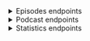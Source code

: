 <details><summary>Episodes endpoints</summary><blockquote>
   
<details><summary>Episodes by date (API key authentication requried)</summary><blockquote>

##### Request
> ```javascript
> https --follow --timeout 3600 GET 'api.govorenefekt.bg/v1/episodes/by-date/20220101' x-api-key:'dc4f3ce4-f0fa-45f7-bc83-bc16477bc6e6'
> ```

##### Response
> ``` javascript
>  {
>      "count": 4,
>      "items": [
>	  {
>	      "geid": 13804,
>	      "guid": "3e9624de-71c6-4b26-9508-eb7e39b17fd5",
>	      "podcast_id": 242,
>	      "podcast_name": "Изпразнен Град",
>	      "link": "https://anchor.fm/izpraznen-grad/episodes/51---e1ccoes",
>	      "audio": "https://anchor.fm/s/481e0940/podcast/play/45555612/https%3A%2F%2Fd3ctxlq1ktw2nl.cloudfront.net%2Fstaging%2F2022-0-1%2F3729b95a-37e0-765b-fe7b-14fb49a2c7b0.mp3",
>	      "image": "https://d3t3ozftmdmh3i.cloudfront.net/production/podcast_uploaded_nologo400/11999280/11999280-1610796346362-701de25c5ee78.jpg",
>	      "title": "Еп 51 - Дебел г*з",
>	      "description": "<p>&nbsp;</p>",
>	      "pubdate": "Sat, 01 Jan 2022 10:00:48 GMT",
>	      "duration": "1:00:18",
>	      "explicit": null,
>	      "length": "115801364",
>	      "author": "Izpraznen Grad",
>	      "episodeno": "51",
>	      "seasonno": "1",
>	      "uri": "https://api.govorenefekt.bg/v1/episodes/by-geid/13804",
>	      "player": "https://podcastalot.com/playb/13804"
>	  },
>	  {
>	      "geid": 13805,
>	      "guid": "e82077f5-811b-4ddf-b026-369ba9c64e05",
>	      "podcast_id": 44,
>	      "podcast_name": "Животът е Прекрасен с Милена Голева",
>	      "link": "https://anchor.fm/milenagoleva/episodes/ep-e1ccsmg",
>	      "audio": "https://anchor.fm/s/435825bc/podcast/play/45559952/https%3A%2F%2Fd3ctxlq1ktw2nl.cloudfront.net%2Fstaging%2F2022-0-1%2F240263630-44100-2-199644357c73c.m4a",
>	      "image": "https://d3t3ozftmdmh3i.cloudfront.net/production/podcast_uploaded_nologo400/11198503/11198503-1634300755727-9f452d4973205.jpg",
>	      "title": "❤️ Продуктивно ново начало! Нова Луна в Козирог!",
>	      "description": "<p>🙏 БлагоДаря за подкрепата, положителното отношение и заедността! ❤️ Медитация по Новолуние: https://milenagoleva.com/izlekuvay-svoya-zhivot-tehnika-za-privlichane-na-izobilie/💎 Колекция авторски водени медитации от Милена Голева: https://milenagoleva.com/product-category/vodenimeditacii/vodeni-meditacii-digitalni/❤️ Онлайн семинари с Милена Голева: https://milenagoleva.com/onlayn-seminar/❤️ Авторска програма Парите и науката за Вибрациите: https://milenagoleva.com/parite-i-naukata-za-vibratsiite/❤️ Онлайн йога студио с Милена Голева: https://milenagoleva.com/online-yoga-s-milena-goleva/❤️ Групата ни в Instagram: https://www.instagram.com/milenagoleva_official/❤️ Групата ни в You Tube: https://www.youtube.com/c/МиленаГолева❤️ Групата ни във Facebook: https://www.facebook.com/milenagolevaofficial❤️ Spotify: https://open.spotify.com/show/5s6NQbTpqesmw4op28Jl0d?si=wyTuwInYToCENNSY_0OCYA❤️ Apple Podcast: https://podcasts.apple.com/bg/podcast/%D0%B6%D0%B8%D0%B2%D0%BE%D1%82%D1%8A%D1%82-%D0%B5-%D0%BF%D1%80%D0%B5%D0%BA%D1%80%D0%B0%D1%81%D0%B5%D0%BD-%D1%81-%D0%BC%D0%B8%D0%BB%D0%B5%D0%BD%D0%B0-%D0%B3%D0%BE%D0%BB%D0%B5%D0%B2%D0%B0/id1543778811❤️ Google Podcast: https://podcasts.google.com/feed/aHR0cHM6Ly9hbmNob3IuZm0vcy80MzU4MjViYy9wb2RjYXN0L3Jzcw?sa=X&amp;ved=2ahUKEwjuy5vqnczzAhVkVeUKHdL6B14Q9sEGegQIARAC</p>",
>	      "pubdate": "Sat, 01 Jan 2022 14:24:46 GMT",
>	      "duration": "48:54",
>	      "explicit": null,
>	      "length": "47458541",
>	      "author": "Milena Goleva",
>	      "episodeno": "",
>	      "seasonno": "",
>	      "uri": "https://api.govorenefekt.bg/v1/episodes/by-geid/13805",
>	      "player": "https://podcastalot.com/playb/13805"
>	  },
>	  {
>	      "geid": 13807,
>	      "guid": "bb62c114-5cfd-448d-b0ba-b295dc8b858c",
>	      "podcast_id": 259,
>	      "podcast_name": "Три Мазета",
>	      "link": "https://anchor.fm/tri-mazeta/episodes/94-----award-show-2021-e1cae8k",
>	      "audio": "https://anchor.fm/s/17251c20/podcast/play/45479636/https%3A%2F%2Fd3ctxlq1ktw2nl.cloudfront.net%2Fstaging%2F2021-11-30%2F16b45038-b491-a584-4ea9-00e16eee4dff.mp3",
>	      "image": "https://d3t3ozftmdmh3i.cloudfront.net/production/podcast_uploaded_nologo400/3783080/3783080-1584914004462-f9d28fe188234.jpg",
>	      "title": "Епизод #94 - Три Мазета award show 2021",
>	      "description": "<p>Честита Нова Година на всички! И за да затоврим 2021 година си спретнахме леко импровизирани награди за най-лоши, най-добри и най-криндж филми, игри, сериали и прочие.</p>\n<p>Пишете ни на trimazeta@gmail.com и ни последвайте тук:</p>\n<p><a href=\"https://www.facebook.com/trimazeta\">facebook </a>- https://www.facebook.com/trimazeta</p>\n<p><a href=\"https://www.youtube.com/channel/UCXxbKGELoSYiCy_Q7ExDgXQ\">youtube</a> - https://www.youtube.com/channel/UCXxbKGELoSYiCy_Q7ExDgXQ</p>\n<p>Timestamps:</p>\n<p>00:00 Начало</p>\n<p>01:15 Писмо за тирове</p>\n<p>04:45 Писмо за spotify wrapped</p>\n<p>09:30 Писмо кореспонденция за NFT</p>\n<p>25:50 Започва класацията: Worst video game remaster</p>\n<p>30:20 Best &amp; Worst movie</p>\n<p>45:00 Best &amp; Worst TV show</p>\n<p>54:35 Worst comic book movie or TV show</p>\n<p>1:00:05 Най-лош акцент</p>\n<p>1:03:08 Най-голям криндж</p>\n<p>1:08:25 Най-лоша перука, коса или грим</p>\n<p>1:13:00 Worst sequel or franchise</p>\n<p>1:17:13 Most generic movie</p>\n<p>1:18:55 Best Fast &amp; Furious character</p>\n<p>1:19:50 Best anime</p>\n<p>1:23:15 Most &amp; Least anticipated movie or TV show</p>\n<p>1:27:50 Most anticipated game</p>\n<p>1:30:32 Най-атрактивни дестинация за 2021 година</p>\n<p>1:33:45 Спортно събитие на 2021</p>\n<p>1:37:50 Най-глупаво звучащо ИМЕ на Isekai Anime</p>\n<p>1:43:50 Best NFT</p>\n<p>1:46:23 Best Три Мазета episode</p>",
>	      "pubdate": "Sat, 01 Jan 2022 23:00:00 GMT",
>	      "duration": "1:51:26",
>	      "explicit": null,
>	      "length": "105538123",
>	      "author": "Три Мазета",
>	      "episodeno": "1",
>	      "seasonno": "4",
>	      "uri": "https://api.govorenefekt.bg/v1/episodes/by-geid/13807",
>	      "player": "https://podcastalot.com/playb/13807"
>	  },
>	  {
>	      "geid": 18618,
>	      "guid": "b32a123d-5bd4-49e0-8fcc-92e057ab06eb",
>	      "podcast_id": 527,
>	      "podcast_name": "Пътят на родителя",
>	      "link": "https://anchor.fm/maria-petrova7/episodes/ep-e1cakum",
>	      "audio": "https://anchor.fm/s/78ee69e8/podcast/play/45486486/https%3A%2F%2Fd3ctxlq1ktw2nl.cloudfront.net%2Fstaging%2F2021-11-30%2F8ece85a4-bd56-9e4d-e2f8-891582eb6d20.mp3",
>	      "image": "https://d3t3ozftmdmh3i.cloudfront.net/production/podcast_uploaded_episode/20188906/20188906-1641288230481-2aa452a0e9bf.jpg",
>	      "title": "Какво ни дава изграждането на рутина?",
>	      "description": "Аз съм израстнала със съставяне на график и следването му. И дори и сега обичам да планирам и да имам предсказуемост. Но не всички родители обичат повторението и понякога е трудно да създадат постоянен ритъм. В този епизод, отговарям на два въпроса: \"Какво ни дава рутината?\" и \"Защо е важна за децата?\" и се надявам, че това може да помогне да погледнете на рутината с други очи.\nМоже да споделяте вашите истории, предложения и обратна връзка в страницата в Instagram (parentpath) и Facebook (Пътят на родителя) или на имейл: kirchevamariya@gmail.com.",
>	      "pubdate": "Sat, 01 Jan 2022 19:37:41 GMT",
>	      "duration": "14:49",
>	      "explicit": null,
>	      "length": "12487740",
>	      "author": "Мария Петрова",
>	      "episodeno": "5",
>	      "seasonno": "1",
>	      "uri": "https://api.govorenefekt.bg/v1/episodes/by-geid/18618",
>	      "player": "https://podcastalot.com/playb/18618"
>	  }
>      ]
>  }
> ```
</details>

<details><summary>Episodes by geid (API key authentication requried)</summary><blockquote>

##### Request
> ```javascript
> https --follow --timeout 3600 GET 'api.govorenefekt.bg/v1/episodes/by-geid/512' x-api-key:'dc4f3ce4-f0fa-45f7-bc83-bc16477bc6e6'
> ```

##### Response
> ``` javascript
> {
>    "items": [
>        {
>            "podcast_name": "Сутрешно предаване за мениджъри с Пламен Петров",
>            "category": "Education,Business,Management,Business",
>            "geid": 512,
>            "guid": "http://rss.castbox.fm/everest/album-687807c0a0424b2a8592389a43bd74b9-cc0ac0d4a68b49bea640070ccb15fe86",
>            "podcast_id": 12,
>            "link": "http://rss.castbox.fm/everest/album-687807c0a0424b2a8592389a43bd74b9-cc0ac0d4a68b49bea640070ccb15fe86",
>            "audio": "https://s3.castbox.fm/c5/4a/73/4d193242539f53eb8c868713c6.mp3",
>            "image": "https://s3.castbox.fm/7f/f5/9c/634d254b0dac4d41712a10ba5d.jpg",
>            "title": "6 от 75 глава на Аудио #книгастудендушзамениджъри",
>            "description": "6 от 75 глава на Аудио #книгастудендушзамениджъри \n\n---\nКнига \"Студен душ за мениджъри\" - http://www.equinox-partners.bg/cold-shower-for-managers-book.html\n\nХаштаг на книгата в LinkedIn и другите социални мрежи: #книгастудендушзамениджъри\n\nЕднодневно обучение за мениджъри \"Мотивация и ефективна комуникация\" - http://www.equinox-partners.bg/effective-communication-and-motivation-for-managers.html\n\n3-месечни лидерски програми (само затворени по поръчка на една компания) - http://www.equinox-partners.bg/management-development-program.html",
>            "pubdate": "Sat, 27 Jul 2019 18:23:03 +0000",
>            "duration": "00:01:44",
>            "explicit": null,
>            "length": "1251056",
>            "author": "",
>            "episodeno": "",
>            "seasonno": "",
>            "player": "https://podcastalot.com/playb/512"
>        }
>    ]
> }
> ```
</details>

<details><summary>Random episode (No authentication required)</summary><blockquote>

##### Request
> ```javascript
> https --follow --timeout 3600 GET 'api.govorenefekt.bg/v1/episodes/random?max=3'
> ```

###### Response
> ``` javascript
> {
>     "count": 3,
>     "items": [
>         {
>             "podcast_name": "Уроци за успех - Капитал подкаст",
>             "category": "News & Politics",
>             "geid": 13004,
>             "guid": "https://www.capital.bg/podcast/uroci_za_uspeh/2021/12/10/4289285_goliamata_promiana_ne_e_edno_subitie/",
>             "podcast_id": 477,
>             "link": "https://www.capital.bg/podcast/uroci_za_uspeh/2021/12/10/4289285_goliamata_promiana_ne_e_edno_subitie/",
>             "audio": "https://feeds.soundcloud.com/stream/1170545785-capital-podcasts-golyamata-promyana-ne-e-edno-sbitie.mp3",
>             "image": "http://www.capital.bg/standalone/podcast/images/uu.jpg",
>             "title": "\"Голямата промяна не е едно събитие\"",
>             "description": "Старши вицепрезидентът в SAP Румяна Тренчева в подкаста &quot;Уроци за успех&quot;",
>             "pubdate": "Fri, 10 Dec 2021 00:00:00 +0200",
>             "duration": "00:25:42",
>             "explicit": "0",
>             "length": "",
>             "author": "338",
>             "episodeno": "",
>             "seasonno": "",
>             "player": "https://podcastalot.com/playb/13004"
>         },
>         {
>             "podcast_name": "Magi San & Dimikask PODCAST",
>             "category": "Comedy",
>             "geid": 1445,
>             "guid": "2f7776c4-9f50-2d1b-149b-9cc3f31531ef",
>             "podcast_id": 69,
>             "link": "https://anchor.fm/magdalena-aleksandrova/episodes/ep-e1do40",
>             "audio": "https://anchor.fm/s/3441b5c/podcast/play/499264/https%3A%2F%2Fd3ctxlq1ktw2nl.cloudfront.net%2Fstaging%2F2020-02-12%2F1b7a611048614d8560fcea0f5e3f96a2.m4a",
>             "image": "https://d3t3ozftmdmh3i.cloudfront.net/production/podcast_auto/447951/447951-1525372215295-26-FFFFFF.jpg",
>             "title": "Започваме ПОДКАСТ!",
>             "description": "Ние сме Маги и Дими - партньори в живота и в този нов подкаст! Може би ни познавате от YouTube и каналите Magi San & Dimikask. Тук обаче видеото ще остане на заден план, защото ще си говорим. За какво ли? Темите ще се въртят главно около взаимоотношенията в една двойка, домашната хармония, компромисите, отглеждането на КОТЕ и планирането на светло бъдеще. Както се казва - stay tuned! Това е само едно простичко 10-минутно хаотично подкастче като за старт. Предстоят доста по-дълги, тематични подкастове :)",
>             "pubdate": "Thu, 03 May 2018 18:29:37 GMT",
>             "duration": "10:52",
>             "explicit": null,
>             "length": "10550581",
>             "author": "Magi San",
>             "episodeno": "",
>             "seasonno": "",
>             "player": "https://podcastalot.com/playb/1445"
>         },
>         {
>             "podcast_name": "Жълто- Освежи Бизнеса Си",
>             "category": "Business,Marketing",
>             "geid": 15759,
>             "guid": "05c4fa5f-f769-4f6a-8bca-3354f36c1d6b",
>             "podcast_id": 324,
>             "link": "https://anchor.fm/zyltomarketing/episodes/ep-egjo0u",
>             "audio": "https://anchor.fm/s/2b563fbc/podcast/play/16424414/https%3A%2F%2Fd3ctxlq1ktw2nl.cloudfront.net%2Fproduction%2F2020-6-11%2F89340009-44100-2-4ecbb4650c6fa.mp3",
>             "image": "https://d3t3ozftmdmh3i.cloudfront.net/production/podcast_uploaded/7170727/7170727-1594482415712-566d474d07062.jpg",
>             "title": "Добре дошли!",
>             "description": "Какво ще намериш тук- накратко разказвам за този канал. Заповядай във Фейсбук Жълто-освежи бизнеса си и в Инстаграм @zyltomarketig",
>             "pubdate": "Sat, 11 Jul 2020 15:40:56 GMT",
>             "duration": "03:30",
>             "explicit": null,
>             "length": "3398230",
>             "author": "Жълто с Леда",
>             "episodeno": "1",
>             "seasonno": "",
>             "player": "https://podcastalot.com/playb/15759"
>         }
>     ]
> }
> ```
</details>

<details><summary>Recent episodes (No authenticaiton required)</summary><blockquote>

##### Request
> ```javascript
> https --follow --timeout 3600 GET 'api.govorenefekt.bg/v1/episodes/recent?max=3'
> ```

##### Response

> ``` javascript
> {
>     "count": 3,
>     "items": [
>         {
>             "podcast_name": "2&200 podcast",
>             "category": "Health & Fitness",
>             "geid": 20348,
>             "guid": "54d580b1-7eda-4d55-8772-6cfc07679b2f",
>             "podcast_id": 105,
>             "link": "https://anchor.fm/2200-podcast/episodes/2200podcast--------166-e1iq914",
>             "audio": "https://anchor.fm/s/8b95534/podcast/play/52290020/https%3A%2F%2Fd3ctxlq1ktw2nl.cloudfront.net%2Fstaging%2F2022-4-20%2F97b0b65c-f691-c094-716d-9a5bca50d839.mp3",
>             "image": "https://d3t3ozftmdmh3i.cloudfront.net/production/podcast_uploaded_episode400/1363637/1363637-1653048260331-5070efdeda8cd.jpg",
>             "title": "2&200podcast: Бохемска София с Виктор Топалов (еп. 166)",
>             "description": "<p>Подкрепете подкаста: <a href=\"https://www.patreon.com/2n200podcast\">https://www.patreon.com/2n200podcast</a> &nbsp;&nbsp;</p>\n<p>Виктор Топалов е създател на платформата Бохемска София. Чрез нея, той ни запознава с културните традиции, общество и архитектура на град София преди Втората Световна война.&nbsp;</p>\n<p>Страница: <a href=\"https://anchor.fm/s/8b95534/podcast/rss\">https://bg-bg.facebook.com/bohemskasofia</a></p>\n<p>Подкаст : <a href=\"https://anchor.fm/s/8b95534/podcast/rss\" target=\"_blank\">https://anchor.fm/bohemskasofia/episodes/ep-e1hodr5</a></p>\n<p>SMSBump е платформа за SMS маркетинг в онлайн търговията с повече от 96,000 клиенти в цял свят. Част е от американската SaaS компания Yotpo, с офиси в 5 държави - САЩ, България, Израел, Великобритания и Австралия. Компанията има амбициозната цел да създаде най-голямата единна маркетингова платформа за онлайн магазини. Ако искате да бъдете един от 50+ човека, променящи бъдещето на електронната търговия, разгледайте актуалните <strong>позиции в SMSBump тук: </strong><a href=\"https://bit.ly/3uMla7f\"><u><strong>https://bit.ly/3uMla7f</strong></u></a></p>\n<p><br /></p>\n<p>Storytel е абонаментна стрийминг услуга за аудио и електронни книги с &nbsp;присъствие на 25 пазара по света. Storytel e в България от началото на &nbsp;2019г., а потребителите у нас вече имат достъп до каталог от над 3000 &nbsp;заглавия на български език и повече от 350 000 - на английски. Всеки нов &nbsp;потребител на услугата може да тества приложението напълно безплатно в &nbsp;рамките на 14 дни, като в този период има неограничен достъп до цялото &nbsp;съдържание в платформата</p>\n<p>🎧📚 Вземи удължен 30-дневен пробен период в Storytel от тук: <a href=\"https://www.storytel.bg/2&amp;200podcast\">www.storytel.bg/2&amp;200podcast</a></p>\n<p>Последвайте ни:</p>\n<p><a href=\"https://www.facebook.com/2n200podcast/\">https://www.facebook.com/2n200podcast/</a></p>\n<p><a href=\"https://www.instagram.com/2n200podcast/\">https://www.instagram.com/2n200podcast/</a></p>\n<p><a href=\"https://www.instagram.com/a.t.i.l.a_official/\">https://www.instagram.com/a.t.i.l.a_official/</a></p>\n<p><a href=\"https://www.instagram.com/tsvetomir.tsanov/\">https://www.instagram.com/tsvetomir.tsanov</a></p>",
>             "pubdate": "Sun, 22 May 2022 07:30:22 GMT",
>             "duration": "2:07:03",
>             "explicit": null,
>             "length": "182982458",
>             "author": "2&200 podcast",
>             "episodeno": "166",
>             "seasonno": "1",
>             "player": "https://podcastalot.com/playb/20348",
>             "uri": "https://api.govorenefekt.bg/v1/episodes/by-geid/20348"
>         },
>         {
>             "podcast_name": "Животът е Прекрасен с Милена Голева",
>             "category": "Education,Self-Improvement",
>             "geid": 20347,
>             "guid": "134f33fb-2f6c-429c-a64f-a0fcc108e4bb",
>             "podcast_id": 44,
>             "link": "https://anchor.fm/milenagoleva/episodes/--e1irhvv",
>             "audio": "https://anchor.fm/s/435825bc/podcast/play/52331967/https%3A%2F%2Fd3ctxlq1ktw2nl.cloudfront.net%2Fstaging%2F2022-4-21%2F266948863-44100-2-0a2ce3af5b115.m4a",
>             "image": "https://d3t3ozftmdmh3i.cloudfront.net/production/podcast_uploaded_nologo400/11198503/11198503-1634300755727-9f452d4973205.jpg",
>             "title": "❤️ Скъпоценна техника-изречение как да се справиш с онези \"доброжелателни\" хора...",
>             "description": "<p>❤️ В тази наша медена среща ще ти помогна със скъпоценна техника-изречение как да се справиш с онези \"доброжелателни\" хора, които по-добре от теб \"знаят\" кое е добро за теб. Често в живота ставаме част от такива взаимоотношения: - Аз ще ти кажа какво искаш ти.. Тази техника ще ти помогне да оставаш спокоен и в същото време да пазиш своите лични граници.&nbsp;</p>\n<p>💎 Тази техника ще ти е полезна и в живота и в социалните мрежи!</p>\n<p>❤️ Срещата ни ще е много Полезна, Приятна и Практична както винаги! Трите П!</p>\n<p>❤️ Обичам ни безкрайно!</p>\n<p>🤍 Милена Голева</p>\n<p>🙏 БлагоДаря за подкрепата, положителното отношение и заедността!</p>\n<p>А това са линкове, които ще ти бъдат полезни:</p>\n<p>💎 Колекция авторски водени медитации от Милена Голева: https://milenagoleva.com/kolekciya-meditacii/</p>\n<p>❤️ Онлайн семинар с Милена Голева: https://milenagoleva.com/onlayn-seminar/</p>\n<p>❤️ Онлайн йога студио с Милена Голева: https://milenagoleva.com/online-yoga-s-milena-goleva/</p>\n<p>❤️ Авторски онлайн програми: https://milenagoleva.com/onlayn-video-kursove/</p>\n<p>❤️ Групата ни в Instagram: https://www.instagram.com/milenagoleva_official/</p>\n<p>❤️ Групата ни в You Tube: https://www.youtube.com/c/МиленаГолева</p>\n<p>❤️ Групата ни във Facebook: https://www.facebook.com/milenagolevaofficial</p>\n<p>❤️ Spotify: https://open.spotify.com/show/5s6NQbTpqesmw4op28Jl0d?si=wyTuwInYToCENNSY_0OCYA</p>\n<p>❤️ Apple Podcast: https://podcasts.apple.com/bg/podcast/%D0%B6%D0%B8%D0%B2%D0%BE%D1%82%D1%8A%D1%82-%D0%B5-%D0%BF%D1%80%D0%B5%D0%BA%D1%80%D0%B0%D1%81%D0%B5%D0%BD-%D1%81-%D0%BC%D0%B8%D0%BB%D0%B5%D0%BD%D0%B0-%D0%B3%D0%BE%D0%BB%D0%B5%D0%B2%D0%B0/id1543778811</p>\n<p>❤️ Google Podcast: https://podcasts.google.com/feed/aHR0cHM6Ly9hbmNob3IuZm0vcy80MzU4MjViYy9wb2RjYXN0L3Jzcw?sa=X&amp;ved=2ahUKEwjuy5vqnczzAhVkVeUKHdL6B14Q9sEGegQIARAC</p>",
>             "pubdate": "Sun, 22 May 2022 06:48:19 GMT",
>             "duration": "19:02",
>             "explicit": null,
>             "length": "18477286",
>             "author": "Milena Goleva",
>             "episodeno": "",
>             "seasonno": "",
>             "player": "https://podcastalot.com/playb/20347",
>             "uri": "https://api.govorenefekt.bg/v1/episodes/by-geid/20347"
>         },
>         {
>             "podcast_name": "Simple Bulgarian",
>             "category": "Education,Language Learning",
>             "geid": 20346,
>             "guid": "82f76135-2f6c-4344-8b8c-5e4b7d009a96",
>             "podcast_id": 255,
>             "link": "https://anchor.fm/simplebulgarian/episodes/191-Simple-Bulgarian---e1hskes",
>             "audio": "https://anchor.fm/s/36c85bf0/podcast/play/51318684/https%3A%2F%2Fd3ctxlq1ktw2nl.cloudfront.net%2Fstaging%2F2022-3-30%2F4773d16e-5d0e-cdb9-566c-0e2a297d627e.mp3",
>             "image": "https://d3t3ozftmdmh3i.cloudfront.net/production/podcast_uploaded_nologo400/9091004/9091004-1601436989601-63a85103534ea.jpg",
>             "title": "191 Simple Bulgarian - От игла до конец",
>             "description": "<p><strong>- Епизод #191: От игла до конец</strong></p>\n<p><strong>- Разговорни изрази:</strong></p>\n<ul>\n <li><strong>От игла до конец - От начало до край</strong></li>\n <li><strong>Игла в копа сено - Да търсиш нещо съвсем дребно, трудно откриваемо</strong></li>\n  <li><strong>Игла да хвърлиш, няма къде да падне - За място, препълнено с хора</strong></li>\n  <li><strong>На върха на иглата - Много дребно нещо</strong></li>\n  <li><strong>На конец остана - Без малко</strong></li>\n  <li><strong>Изпипано по конец - Много добре свършена работа</strong></li>\n  <li><strong>Като под конец - Направено прецизно и внимателно</strong></li>\n  <li><strong>Съшит с бял конец - Плитка лъжа или неправдоподобна история</strong></li>\n</ul>\n<p><strong>&lt;a href=\"https://www.patreon.com/simplebulgarian\" rel=\"ugc noopener noreferrer\" target=\"_blank\"&gt; - Всички епизоди + бонус епизоди + текстове към епизодите: тук &lt;/a&gt;</strong></p>",
>             "pubdate": "Sun, 22 May 2022 05:00:23 GMT",
>             "duration": "05:25",
>             "explicit": null,
>             "length": "5531495",
>             "author": "Simple Bulgarian",
>             "episodeno": "",
>             "seasonno": "",
>             "player": "https://podcastalot.com/playb/20346",
>             "uri": "https://api.govorenefekt.bg/v1/episodes/by-geid/20346"
>         }
>     ]
> }
> ```
</details>
</details>

<details><summary>Podcast endpoints</summary><blockquote>

<details><summary>Podcast by podcast_id (API key authentication requried)</summary><blockquote>

##### Request
> ```javascript
> https --follow --timeout 3600 GET 'api.govorenefekt.bg/v1/podcasts/376' x-api-key:'dc4f3ce4-f0fa-45f7-bc83-bc16477bc6e6'
> ```

##### Response
> ``` javascript
> {
>     "items": [
>         {
>             "podcast_id": 376,
>             "title": "Радиоточка 2 с Васи Гошева",
>             "category": "Society & Culture",
>             "description": "Подкастът на Точка 2 за:\n\n● интересно и полезно съдържание от soft skills света за IT хора\n● всичко, което \"готвим\" в кухнята на Точка 2\n● забавните неща от живота, поднесени с щипка хумор",
>             "website": "https://soundcloud.com/radiotochka2",
>             "rssfeed": "https://feeds.soundcloud.com/users/soundcloud:users:841029304/sounds.rss",
>             "uri": "https://api.govorenefekt.bg/v1/podcasts/376/episodes",
>             "cover": "https://podcastalot.com/covers/376.jpg",
>             "first_release": "2020-06-19",
>             "last_release": "2022-05-18",
>             "episodes_count": 78
>         }
>     ]
> }
> ```
</details>

<details><summary>Podcast episodes (API key authentication requried)</summary><blockquote>

##### Request
> ```javascript
> https --follow --timeout 3600 GET 'api.govorenefekt.bg/v1/podcasts/5/episodes' x-api-key:'dc4f3ce4-f0fa-45f7-bc83-bc16477bc6e6'
> ```

##### Response
> ``` javascript
> {
>     "count": 3,
>     "items": [
>         {
>             "geid": 16,
>             "guid": "52fdff60-2669-47b2-b9d8-7a332f65e21c",
>             "podcast_id": 5,
>             "link": "https://anchor.fm/business-club-media/episodes/GDPR-ea6n32",
>             "audio": "https://anchor.fm/s/116cdf98/podcast/play/9706018/https%3A%2F%2Fd3ctxlq1ktw2nl.cloudfront.net%2Fstaging%2F2020-03-10%2F6797664f786b2e28069947b4cd3d579c.m4a",
>             "image": "https://d3t3ozftmdmh3i.cloudfront.net/production/podcast_uploaded_nologo/2823478/2823478-1576501360736-5ec7a052d973e.jpg",
>             "title": "GDPR и регулациите за защита на личните данни в малкия и среден бизнес",
>             "description": "При нарушаване на регламента, надзорният орган може да наложи имуществена санкция, която би могла да достигне размер до 20 мил. евро или до 4% от общия годишен оборот на дружеството за предходната финансова година - която от двете суми е по-висока.",
>             "pubdate": "Wed, 15 Jan 2020 15:29:42 GMT",
>             "duration": "04:17",
>             "explicit": null,
>             "length": "4231371",
>             "author": "Business Club",
>             "episodeno": "",
>             "seasonno": "",
>             "uri": "https://api.govorenefekt.bg/v1/episodes/by-geid/16",
>             "player": "https://podcastalot.com/playb/16"
>         },
>         {
>             "geid": 17,
>             "guid": "86c0e021-3814-84d0-a293-5716c733eed5",
>             "podcast_id": 5,
>             "link": "https://anchor.fm/business-club-media/episodes/ep-e9i52h",
>             "audio": "https://anchor.fm/s/116cdf98/podcast/play/9032209/https%3A%2F%2Fd3ctxlq1ktw2nl.cloudfront.net%2Fstaging%2F2020-03-04%2F8995bfeac3514140583cadadbf47e485.m4a",
>             "image": "https://d3t3ozftmdmh3i.cloudfront.net/production/podcast_uploaded_nologo/2823478/2823478-1576501360736-5ec7a052d973e.jpg",
>             "title": "Зимният сезон в туристическия бизнес",
>             "description": "Готова ли е България за новия зимен сезон и къде се очаква спад в туристическия поток?",
>             "pubdate": "Wed, 18 Dec 2019 13:11:51 GMT",
>             "duration": "04:45",
>             "explicit": null,
>             "length": "4625397",
>             "author": "Business Club",
>             "episodeno": "",
>             "seasonno": "",
>             "uri": "https://api.govorenefekt.bg/v1/episodes/by-geid/17",
>             "player": "https://podcastalot.com/playb/17"
>         },
>         {
>             "geid": 18,
>             "guid": "1e73d282-5900-ac41-602f-005e3229bb13",
>             "podcast_id": 5,
>             "link": "https://anchor.fm/business-club-media/episodes/The-ClubCast-e9h6dd",
>             "audio": "https://anchor.fm/s/116cdf98/podcast/play/9000813/https%3A%2F%2Fd3ctxlq1ktw2nl.cloudfront.net%2Fstaging%2F2020-03-04%2F1836a63d1e7b42c9f79d17764ab7a665.m4a",
>             "image": "https://d3t3ozftmdmh3i.cloudfront.net/production/podcast_uploaded_nologo/2823478/2823478-1576501360736-5ec7a052d973e.jpg",
>             "title": "Добре дошли в The ClubCast!",
>             "description": "Чуйте началото на нашия официален подкаст. Защото качествената информация е в основата на успешния бизнес.",
>             "pubdate": "Mon, 16 Dec 2019 12:35:25 GMT",
>             "duration": "02:37",
>             "explicit": null,
>             "length": "2549829",
>             "author": "Business Club",
>             "episodeno": "",
>             "seasonno": "",
>             "uri": "https://api.govorenefekt.bg/v1/episodes/by-geid/18",
>             "player": "https://podcastalot.com/playb/18"
>         }
>     ]
> }
> ```
</details>
</details>

<details><summary>Statistics endpoints</summary><blockquote>

<details><summary>All stats (No authentication requried)</summary><blockquote>

##### Request
> ```javascript
> https --follow --timeout 3600 GET 'api.govorenefekt.bg/v1/stats'
> ```

##### Response
> ``` javascript
> {
>     "as-of": "2022-05-22 15:47:11.247759+03:00",
>     "stats": {
>         "feedCountTotal": 496,
>         "episodeCountTotal": 20017,
>         "NewEpisodes3days": 41,
>         "NewEpisodes10days": 176,
>         "NewEpisodes30days": 497,
>         "NewEpisodes90days": 1773
>     }
> }
> ```
</details>

<details><summary>Count of episodes (No authentication requried)</summary><blockquote>

##### Request
> ``` javascript
> https --follow --timeout 3600 GET 'api.govorenefekt.bg/v1/episodes'
> ```

##### Response
> ``` javascript
> {
>     "as-of": "2022-05-22 15:49:43.701675+03:00",
>     "stats": {
>         "episodesCountTotal": 20017
>     }
> }
> ```
</details>

<details><summary>Count of podcasts (No authentication requried)</summary><blcokquote>

##### Request
> ``` javascript
> https --follow --timeout 3600 GET 'api.govorenefekt.bg/v1/podcasts
> ```

##### Response
> ``` javascript
> {
>     "as-of": "2022-05-22 15:53:19.596141+03:00",
>     "stats": {
>         "feedCountTotal": 496
>     }
> }
> ```
</details>

</details>
